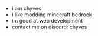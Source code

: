 - i am chyves
- i like modding minecraft bedrock
- im good at web development
- contact me on discord: chyves
